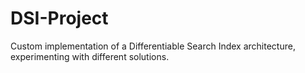 # DSI-Project
Custom implementation of a Differentiable Search Index architecture, experimenting with different solutions.
